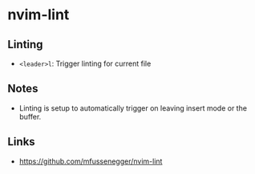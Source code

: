# nvim-lint

## Linting

- `<leader>l`: Trigger linting for current file

## Notes

- Linting is setup to automatically trigger on leaving insert mode or the buffer.

## Links

- https://github.com/mfussenegger/nvim-lint
